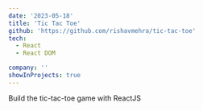 ```yaml
---
date: '2023-05-18'
title: 'Tic Tac Toe'
github: 'https://github.com/rishavmehra/tic-tac-toe'
tech:
  - React
  - React DOM

company: ''
showInProjects: true
---
```


Build the tic-tac-toe game with ReactJS
